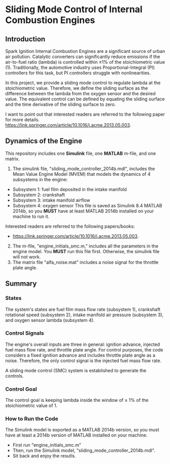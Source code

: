 # Sliding Mode Control of Internal Combustion Engines

## Introduction  
Spark Ignition Internal Combustion Engines are a significant source of urban air pollution. 
Catalytic converters can significantly reduce emissions if the air-to-fuel ratio (lambda) is controlled within ±1% of the stoichiometric value (1). 
Traditionally, the automotive industry uses Proportional-Integral (PI) controllers for this task, but PI controllers struggle with nonlinearities.

In this project, we provide a sliding mode control to regulate lambda at the stoichiometric value. 
Therefore, we define the sliding surface as the difference between the lambda from the oxygen sensor and the desired value. 
The equivalent control can be defined by equating the sliding surface and the time derivative of the sliding surface to zero. 

I want to point out that interested readers are referred to the following paper for more details. 
https://link.springer.com/article/10.1016/j.acme.2013.05.003.


## **Dynamics of the Engine** 
This repository includes one **Simulink** file, one **MATLAB** m-file, and one matrix. 

1. The simulink file, "sliding_mode_controller_2014b.mdl", includes the Mean Value Engine Model (MVEM) that models the dynamics of 4 subsystems in the engine: 
- Subsystem 1: fuel film deposited in the intake manifold 
- Subsystem 2: crankshaft
- Subsystem 3: intake manifold airflow 
- Subsystem 4: oxygen sensor
This file is saved as Simulink 8.4 MATLAB 2014b, so you **MUST** have at least MATLAB 2014b installed on your machine to run it.
 
Interested readers are referred to the following papers/books: 
- https://link.springer.com/article/10.1016/j.acme.2013.05.003.

2. The m-file, "engine_initials_smc.m," includes all the parameters in the engine model. You **MUST** run this file first. Otherwise, the simulink file will not work.
3. The matrix file "alfa_noise.mat" includes a noise signal for the throttle plate angle. 
 
## Summary    
### States 
The system's states are fuel film mass flow rate (subsystem 1), crankshaft rotational speed (subsystem 2), intake manifold air pressure (subsystem 3), and oxygen sensor lambda (subsystem 4). 
### Control Signals
The engine's overall inputs are three in general: ignition advance, injected fuel mass flow rate, and throttle plate angle. For control purposes, the code considers a fixed ignition advance and includes throttle plate angle as a noise. 
Therefore, the only control signal is the injected fuel mass flow rate. 

A sliding mode control (SMC) system is established to generate the controls.

### Control Goal 
The control goal is keeping lambda inside the window of ± 1% of the stoichiometric value of 1. 

### **How to Run the Code** 
The Simulink model is exported as a MATLAB 2014b version, so you must have at least a 2014b version of MATLAB installed on your machine. 
- First run "engine_initials_smc.m"
- Then, run the Simulink model, "sliding_mode_controller_2014b.mdl".
- Sit back and enjoy the resutls. 
